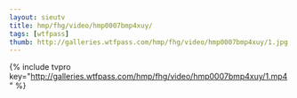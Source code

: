 ```yaml
--- 
layout: sieutv
title: hmp/fhg/video/hmp0007bmp4xuy/
tags: [wtfpass]
thumb: http://galleries.wtfpass.com/hmp/fhg/video/hmp0007bmp4xuy/1.jpg
---
```

{% include tvpro key="http://galleries.wtfpass.com/hmp/fhg/video/hmp0007bmp4xuy/1.mp4" %} 
